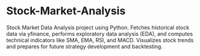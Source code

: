 # Stock-Market-Analysis
Stock Market Data Analysis project using Python. Fetches historical stock data via yfinance, performs exploratory data analysis (EDA), and computes technical indicators like SMA, EMA, RSI, and MACD. Visualizes stock trends and prepares for future strategy development and backtesting.
